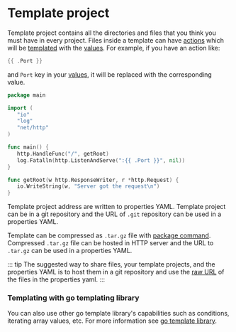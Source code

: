 # Template project 

Template project contains all the directories and files that you think you must have in every project.
Files inside a template can have [actions](https://pkg.go.dev/text/template#hdr-Actions) which will be [templated](https://pkg.go.dev/text/template)
with the [values](../value). For example, if you have an action like: 

 ```go
{{ .Port }} 
```
and `Port` key in your [values](../value), it  will be replaced with the corresponding value.

 ```go
package main

import (
	"io"
	"log"
	"net/http"
)

func main() {
	http.HandleFunc("/", getRoot)
	log.Fatalln(http.ListenAndServe(":{{ .Port }}", nil))
}

func getRoot(w http.ResponseWriter, r *http.Request) {
	io.WriteString(w, "Server got the request\n")
}
```
Template project address are written to properties YAML. Template project can be in a git repository and the URL of `.git`
repository can be used in a properties YAML.

Template can be compressed as `.tar.gz` file with [package command](../commands#package). Compressed `.tar.gz` file can be hosted
in HTTP server and the URL to `.tar.gz` can be used in a properties YAML.

::: tip
The suggested way to share files, your template projects, and the properties YAML is to host them in a git repository and use
the [raw URL](https://www.howtogeek.com/wp-content/uploads/csit/2021/11/0ad2a42a.png?trim=1,1&bg-color=000&pad=1,1) of the files in the properties yaml.
:::

 ### Templating with go templating library
You can also use other go template library's capabilities such as conditions, iterating array values, etc. For more
information see [go template library](https://pkg.go.dev/text/template).